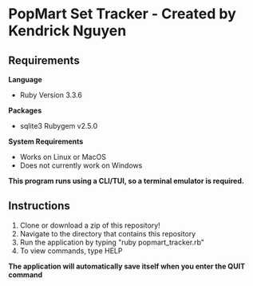 # PopMart Set Tracker - Created by Kendrick Nguyen

## Requirements

**Language**
* Ruby Version 3.3.6

**Packages**
* sqlite3 Rubygem v2.5.0

**System Requirements**
* Works on Linux or MacOS
* Does not currently work on Windows

**This program runs using a CLI/TUI, so a terminal emulator is required.**

## Instructions
1. Clone or download a zip of this repository!
2. Navigate to the directory that contains this repository
3. Run the application by typing "ruby popmart_tracker.rb"
4. To view commands, type HELP

**The application will automatically save itself when you enter the QUIT command**

